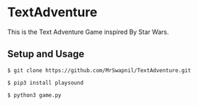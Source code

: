 # TextAdventure
This is the Text Adventure Game inspired By Star Wars.

<h2>Setup and Usage</h2>
	
	$ git clone https://github.com/MrSwapnil/TextAdventure.git

	$ pip3 install playsound

	$ python3 game.py
